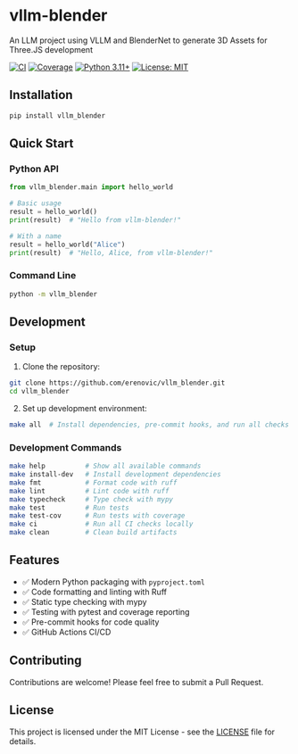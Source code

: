 # vllm-blender

An LLM project using VLLM and BlenderNet to generate 3D Assets for Three.JS development

[![CI](https://github.com/erenovic/vllm_blender/workflows/CI/badge.svg)](https://github.com/erenovic/vllm_blender/actions)
[![Coverage](https://codecov.io/gh/erenovic/vllm_blender/branch/main/graph/badge.svg)](https://codecov.io/gh/erenovic/vllm_blender)
[![Python 3.11+](https://img.shields.io/badge/python-3.11+-blue.svg)](https://www.python.org/downloads/)
[![License: MIT](https://img.shields.io/badge/License-MIT-yellow.svg)](https://opensource.org/licenses/MIT)

## Installation

```bash
pip install vllm_blender
```

## Quick Start

### Python API

```python
from vllm_blender.main import hello_world

# Basic usage
result = hello_world()
print(result)  # "Hello from vllm-blender!"

# With a name
result = hello_world("Alice")
print(result)  # "Hello, Alice, from vllm-blender!"
```

### Command Line

```bash
python -m vllm_blender
```

## Development

### Setup

1. Clone the repository:
```bash
git clone https://github.com/erenovic/vllm_blender.git
cd vllm_blender
```

2. Set up development environment:
```bash
make all  # Install dependencies, pre-commit hooks, and run all checks
```

### Development Commands

```bash
make help          # Show all available commands
make install-dev   # Install development dependencies
make fmt           # Format code with ruff
make lint          # Lint code with ruff
make typecheck     # Type check with mypy
make test          # Run tests
make test-cov      # Run tests with coverage
make ci            # Run all CI checks locally
make clean         # Clean build artifacts
```


## Features

- ✅ Modern Python packaging with `pyproject.toml`
- ✅ Code formatting and linting with Ruff
- ✅ Static type checking with mypy
- ✅ Testing with pytest and coverage reporting
- ✅ Pre-commit hooks for code quality
- ✅ GitHub Actions CI/CD

## Contributing

Contributions are welcome! Please feel free to submit a Pull Request.

## License

This project is licensed under the MIT License - see the [LICENSE](LICENSE) file for details.